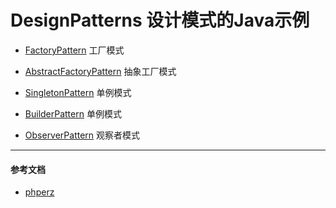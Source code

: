# DesignPatterns  设计模式的Java示例

* [FactoryPattern](https://github.com/103style/DesignPatterns/tree/master/app/src/main/java/com/lxk/designpatterns/FactoryPattern)
  工厂模式

* [AbstractFactoryPattern](https://github.com/103style/DesignPatterns/tree/master/app/src/main/java/com/lxk/designpatterns/AbstractFactoryPattern)
  抽象工厂模式

* [SingletonPattern](https://github.com/103style/DesignPatterns/tree/master/app/src/main/java/com/lxk/designpatterns/SingletonPattern)
  单例模式

* [BuilderPattern](https://github.com/103style/DesignPatterns/tree/master/app/src/main/java/com/lxk/designpatterns/BuilderPattern)
  单例模式

* [ObserverPattern](https://github.com/103style/DesignPatterns/tree/master/app/src/main/java/com/lxk/designpatterns/ObserverPattern)
  观察者模式


---

#### 参考文档
* [phperz](http://www.phperz.com/special/40.html)